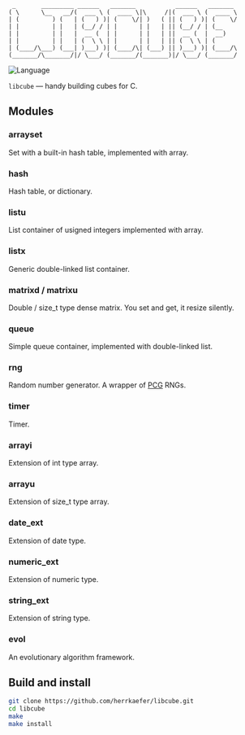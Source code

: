      _       _________ ______   _______           ______   _______
    ( \      \__   __/(  ___ \ (  ____ \|\     /|(  ___ \ (  ____ \
    | (         ) (   | (   ) )| (    \/| )   ( || (   ) )| (    \/
    | |         | |   | (__/ / | |      | |   | || (__/ / | (__
    | |         | |   |  __ (  | |      | |   | ||  __ (  |  __)
    | |         | |   | (  \ \ | |      | |   | || (  \ \ | (
    | (____/\___) (___| )___) )| (____/\| (___) || )___) )| (____/\
    (_______/\_______/|/ \___/ (_______/(_______)|/ \___/ (_______/


![Language](https://img.shields.io/badge/language-C-lightgrey.svg?style=flat)

``libcube`` — handy building cubes for C.

## Modules

### arrayset

Set with a built-in hash table, implemented with array.

### hash

Hash table, or dictionary.

### listu

List container of usigned integers implemented with array.

### listx

Generic double-linked list container.

### matrixd / matrixu

Double / size_t type dense matrix. You set and get, it resize silently.

### queue

Simple queue container, implemented with double-linked list.

### rng

Random number generator. A wrapper of [PCG](http://www.pcg-random.org/) RNGs.

### timer

Timer.

### arrayi

Extension of int type array.

### arrayu

Extension of size_t type array.

### date_ext

Extension of date type.

### numeric_ext

Extension of numeric type.

### string_ext

Extension of string type.

### evol

An evolutionary algorithm framework.

## Build and install

```sh
git clone https://github.com/herrkaefer/libcube.git
cd libcube
make
make install
```
